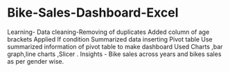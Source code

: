 # Bike-Sales-Dashboard-Excel

Learning-
Data cleaning-Removing of duplicates
Added column of age brackets 
Applied If condition
Summarized data inserting Pivot table
Use summarized information of pivot table to make dashboard
Used Charts ,bar graph,line charts ,Slicer .
Insights - 
Bike sales across years and bikes sales as per gender wise.
